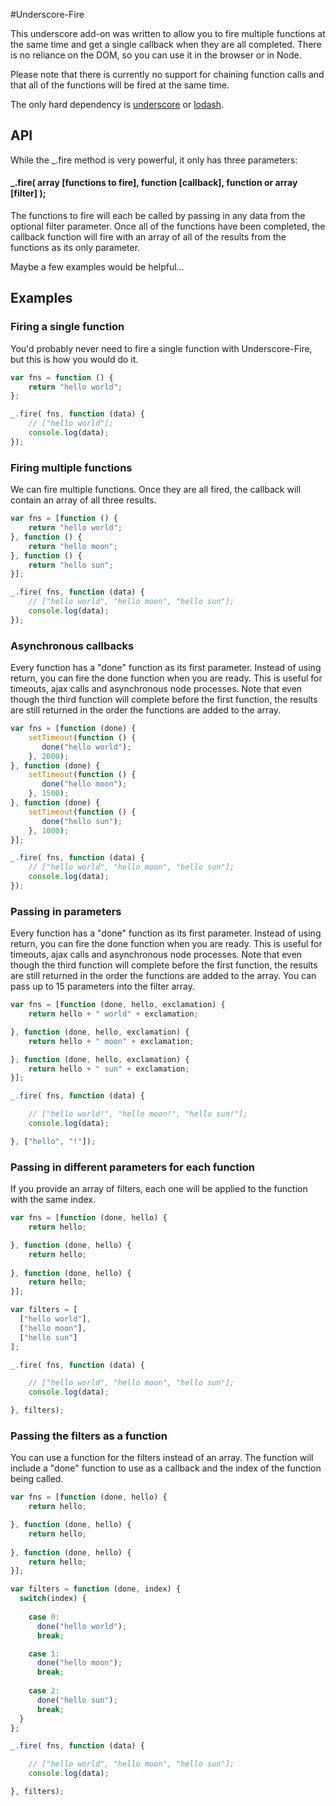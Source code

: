 #Underscore-Fire

This underscore add-on was written to allow you to fire multiple functions at the same time and get a single callback when they are all completed. There is no reliance on the DOM, so you can use it in the browser or in Node.

Please note that there is currently no support for chaining function calls and that all of the functions will be fired at the same time.

The only hard dependency is [underscore](https://github.com/documentcloud/underscore) or [lodash](https://github.com/bestiejs/lodash).

## API

While the _.fire method is very powerful, it only has three parameters:

#### _.fire( array [functions to fire], function [callback], function or array [filter] );

The functions to fire will each be called by passing in any data from the optional filter parameter. Once all of the functions have been completed, the callback function will fire with an array of all of the results from the functions as its only parameter.

Maybe a few examples would be helpful...

## Examples

### Firing a single function

You'd probably never need to fire a single function with Underscore-Fire, but this is how you would do it.

```javascript
var fns = function () {
    return "hello world";
};

_.fire( fns, function (data) {
    // ["hello world"];
    console.log(data);
});
```

### Firing multiple functions

We can fire multiple functions. Once they are all fired, the callback will contain an array of all three results.

```javascript
var fns = [function () {
    return "hello world";
}, function () {
    return "hello moon";
}, function () {
    return "hello sun";
}];

_.fire( fns, function (data) {
    // ["hello world", "hello moon", "hello sun"];
    console.log(data);
});
```

### Asynchronous callbacks

Every function has a "done" function as its first parameter. Instead of using return, you can fire the done function when you are ready. This is useful for timeouts, ajax calls and asynchronous node processes. Note that even though the third function will complete before the first function, the results are still returned in the order the functions are added to the array.

```javascript
var fns = [function (done) {
    setTimeout(function () {
       done("hello world");
    }, 2000);
}, function (done) {
    setTimeout(function () {
       done("hello moon");
    }, 1500);
}, function (done) {
    setTimeout(function () {
       done("hello sun");
    }, 1000);
}];

_.fire( fns, function (data) {
    // ["hello world", "hello moon", "hello sun"];
    console.log(data);
});
```

### Passing in parameters

Every function has a "done" function as its first parameter. Instead of using return, you can fire the done function when you are ready. This is useful for timeouts, ajax calls and asynchronous node processes. Note that even though the third function will complete before the first function, the results are still returned in the order the functions are added to the array. You can pass up to 15 parameters into the filter array.

```javascript
var fns = [function (done, hello, exclamation) {
    return hello + " world" + exclamation;

}, function (done, hello, exclamation) {
    return hello + " moon" + exclamation;

}, function (done, hello, exclamation) {
    return hello + " sun" + exclamation;
}];

_.fire( fns, function (data) {

    // ["hello world!", "hello moon!", "hello sun!"];
    console.log(data);

}, ["hello", "!"]);
```

### Passing in different parameters for each function

If you provide an array of filters, each one will be applied to the function with the same index.

```javascript
var fns = [function (done, hello) {
    return hello;

}, function (done, hello) {
    return hello;
    
}, function (done, hello) {
    return hello;
}];

var filters = [
  ["hello world"],
  ["hello moon"],
  ["hello sun"]
];

_.fire( fns, function (data) {

    // ["hello world", "hello moon", "hello sun"];
    console.log(data);

}, filters);
```

### Passing the filters as a function

You can use a function for the filters instead of an array. The function will include a "done" function to use as a callback and the index of the function being called.

```javascript
var fns = [function (done, hello) {
    return hello;

}, function (done, hello) {
    return hello;
    
}, function (done, hello) {
    return hello;
}];

var filters = function (done, index) {
  switch(index) {
    
    case 0:
      done("hello world");
      break;

    case 1:
      done("hello moon");
      break;
    
    case 2:
      done("hello sun");
      break;
  }
};

_.fire( fns, function (data) {

    // ["hello world", "hello moon", "hello sun"];
    console.log(data);

}, filters);
```
